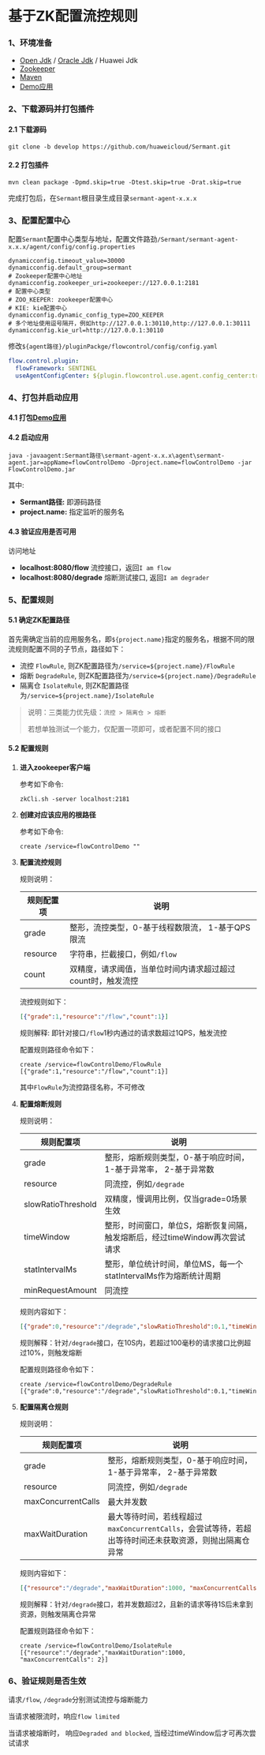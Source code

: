 # 基于ZK配置流控规则

### 1、环境准备

- [Open Jdk](http://openjdk.java.net/) / [Oracle Jdk](https://www.oracle.com/java/technologies/downloads/) / Huawei Jdk
- [Zookeeper](https://zookeeper.apache.org/releases.html)
- [Maven](https://maven.apache.org/)
- [Demo应用](../../../sermant-plugins/sermant-flowcontrol/flowcontrol-demos/flowcontrol-demo)

### 2、下载源码并打包插件

#### 2.1 **下载源码**

```shell
git clone -b develop https://github.com/huaweicloud/Sermant.git
```

#### 2.2 **打包插件**

```shell
mvn clean package -Dpmd.skip=true -Dtest.skip=true -Drat.skip=true
```

完成打包后，在`Sermant`根目录生成目录`sermant-agent-x.x.x`

### 3、配置配置中心

配置`Sermant`配置中心类型与地址，配置文件路劲`/Sermant/sermant-agent-x.x.x/agent/config/config.properties`

```properties
dynamicconfig.timeout_value=30000
dynamicconfig.default_group=sermant
# Zookeeper配置中心地址
dynamicconfig.zookeeper_uri=zookeeper://127.0.0.1:2181
# 配置中心类型
# ZOO_KEEPER: zookeeper配置中心
# KIE: kie配置中心
dynamicconfig.dynamic_config_type=ZOO_KEEPER
# 多个地址使用逗号隔开，例如http://127.0.0.1:30110,http://127.0.0.1:30111
dynamicconfig.kie_url=http://127.0.0.1:30110
```

修改`${agent路径}/pluginPackge/flowcontrol/config/config.yaml`

```yaml
flow.control.plugin:
  flowFramework: SENTINEL
  useAgentConfigCenter: ${plugin.flowcontrol.use.agent.config_center:true} # 使用agent配置中心
```

### 4、打包并启动应用

#### 4.1 打包[Demo应用](../../../sermant-plugins/sermant-flowcontrol/flowcontrol-demos/flowcontrol-demo)

#### 4.2 启动应用

```shell
java -javaagent:Sermant路径\sermant-agent-x.x.x\agent\sermant-agent.jar=appName=flowControlDemo -Dproject.name=flowControlDemo -jar FlowControlDemo.jar
```

其中:

- **Sermant路径:** 即源码路径
- **project.name:** 指定监听的服务名

#### 4.3 验证应用是否可用

访问地址

- **localhost:8080/flow**  流控接口，返回`I am flow`
- **localhost:8080/degrade** 熔断测试接口, 返回`I am degrader`

### 5、配置规则

#### 5.1 确定ZK配置路径

首先需确定当前的应用服务名，即`${project.name}`指定的服务名，根据不同的限流规则配置不同的子节点，路径如下：

- 流控  `FlowRule`, 则ZK配置路径为`/service=${project.name}/FlowRule`
- 熔断  `DegradeRule`, 则ZK配置路径为`/service=${project.name}/DegradeRule`
- 隔离仓 `IsolateRule`, 则ZK配置路径为`/service=${project.name}/IsolateRule`

> 说明：三类能力优先级：`流控 > 隔离仓 > 熔断`
>
> 若想单独测试一个能力，仅配置一项即可，或者配置不同的接口

#### 5.2 配置规则

1. **进入zookeeper客户端**

   参考如下命令:

   ```shell
   zkCli.sh -server localhost:2181
   ```

2. **创建对应该应用的根路径**

   参考如下命令:

   ```shell
   create /service=flowControlDemo ""
   ```

3. **配置流控规则**

   规则说明：

   | 规则配置项 | 说明                                                        |
   | ---------- | ----------------------------------------------------------- |
   | grade      | 整形，流控类型，0-基于线程数限流， 1-基于QPS限流            |
   | resource   | 字符串，拦截接口，例如`/flow`                               |
   | count      | 双精度，请求阈值，当单位时间内请求超过超过count时，触发流控 |

   

   流控规则如下：

   ```json
   [{"grade":1,"resource":"/flow","count":1}]
   ```

   规则解释: 即针对接口`/flow`1秒内通过的请求数超过1QPS，触发流控

   配置规则路径命令如下：

   ```shell
   create /service=flowControlDemo/FlowRule [{"grade":1,"resource":"/flow","count":1}]
   ```

   其中`FlowRule`为流控路径名称，不可修改

4. **配置熔断规则**

   规则说明：

   | 规则配置项         | 说明                                                         |
   | ------------------ | ------------------------------------------------------------ |
   | grade              | 整形，熔断规则类型，0-基于响应时间，1-基于异常率， 2-基于异常数 |
   | resource           | 同流控，例如`/degrade`                                       |
   | slowRatioThreshold | 双精度，慢调用比例，仅当grade=0场景生效                      |
   | timeWindow         | 整形，时间窗口，单位S，熔断恢复间隔，触发熔断后，经过timeWindow再次尝试请求 |
   | statIntervalMs     | 整形，单位统计时间，单位MS，每一个statIntervalMs作为熔断统计周期 |
   | minRequestAmount   | 同流控                                                       |

   

   规则内容如下：

   ```json
   [{"grade":0,"resource":"/degrade","slowRatioThreshold":0.1,"timeWindow":10,"statIntervalMs":10000,"minRequestAmount":3,"count":100.0}]
   ```

   规则解释：针对`/degrade`接口，在10S内，若超过100毫秒的请求接口比例超过10%，则触发熔断

   配置规则路径命令如下：

   ```shell
   create /service=flowControlDemo/DegradeRule [{"grade":0,"resource":"/degrade","slowRatioThreshold":0.1,"timeWindow":10,"statIntervalMs":10000,"minRequestAmount":3,"count":100.0}]
   ```

5. **配置隔离仓规则**

   规则说明：

   | 规则配置项         | 说明                                                         |
   | ------------------ | ------------------------------------------------------------ |
   | grade              | 整形，熔断规则类型，0-基于响应时间，1-基于异常率， 2-基于异常数 |
   | resource           | 同流控，例如`/degrade`                                       |
   | maxConcurrentCalls | 最大并发数                                                   |
   | maxWaitDuration    | 最大等待时间，若线程超过`maxConcurrentCalls`，会尝试等待，若超出等待时间还未获取资源，则抛出隔离仓异常 |

   

   规则内容如下：

   ```json
   [{"resource":"/degrade","maxWaitDuration":1000, "maxConcurrentCalls": 2}]
   ```

   规则解释：针对`/degrade`接口，若并发数超过2，且新的请求等待1S后未拿到资源，则触发隔离仓异常

   配置规则路径命令如下：

   ```shell
   create /service=flowControlDemo/IsolateRule [{"resource":"/degrade","maxWaitDuration":1000, "maxConcurrentCalls": 2}]
   ```

   

### 6、验证规则是否生效

请求`/flow`, `/degrade`分别测试流控与熔断能力

当请求被限流时，响应`flow limited`

当请求被熔断时， 响应`Degraded and blocked`, 当经过timeWindow后才可再次尝试请求
